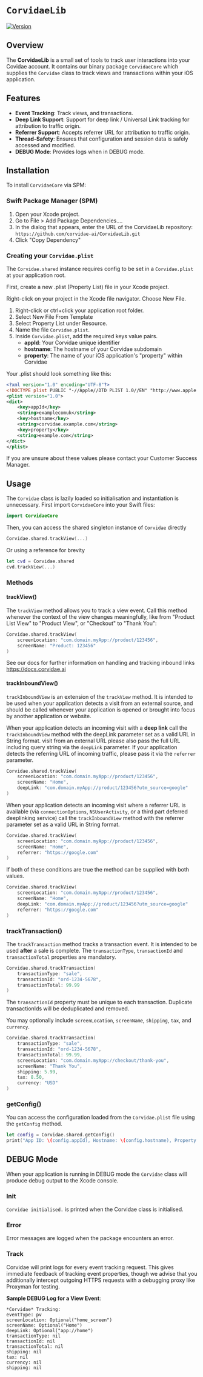 # ``CorvidaeLib``

[![Version](https://img.shields.io/badge/version-2.2.2-blue.svg)](https://github.com/username/CorvidaeCore/releases)  

## Overview

The **CorvidaeLib** is a small set of tools to track user interactions into your Covidae account. It contains our binary package `CorvidaeCore` which supplies the `Corvidae` class to track views and transactions within your iOS application. 

## Features

- **Event Tracking**: Track views, and transactions.
- **Deep Link Support**: Support for deep link / Universal Link tracking for attribution to traffic origin.
- **Referrer Support**: Accepts referrer URL for attribution to traffic origin. 
- **Thread-Safety**: Ensures that configuration and session data is safely accessed and modified.
- **DEBUG Mode**: Provides logs when in DEBUG mode.

## Installation

To install `CorvidaeCore` via SPM:

### Swift Package Manager (SPM)

1. Open your Xcode project.
2. Go to File > Add Package Dependencies....
3. In the dialog that appears, enter the URL of the CorvidaeLib repository:
   `https://github.com/corvidae-ai/CorvidaeLib.git`
4. Click "Copy Dependency"

### Creating your `Corvidae.plist`
The `Corvidae.shared` instance requires config to be set in a `Corvidae.plist` at your application root.

First, create a new .plist (Property List) file in your Xcode project.

Right-click on your project in the Xcode file navigator.
Choose New File.
1. Right-click or ctrl+click your application root folder.
2. Select New File From Template
3. Select Property List under Resource.
2. Name the file `Corvidae.plist`.
3. Inside `Corvidae.plist`, add the required keys value pairs.
    - **appId**: Your Corvidae unique identifier
    - **hostname**: The hostname of your Corvidae subdomain
    - **property**: The name of your iOS application's "property" within Corvidae

Your .plist should look something like this:

```xml
<?xml version="1.0" encoding="UTF-8"?>
<!DOCTYPE plist PUBLIC "-//Apple//DTD PLIST 1.0//EN" "http://www.apple.com/DTDs/PropertyList-1.0.dtd">
<plist version="1.0">
<dict>
    <key>appId</key>
    <string>examplecomuk</string>
    <key>hostname</key>
    <string>corvidae.example.com</string>
    <key>property</key>
    <string>example.com</string>
</dict>
</plist>
```
If you are unsure about these values please contact your Customer Success Manager.
## Usage

The `Corvidae` class is lazily loaded so initialisation and instantiation is unnecessary. First import `CorvidaeCore` into your Swift files:

```swift
import CorvidaeCore
```

Then, you can access the shared singleton instance of `Corvidae` directly
```swift
Corvidae.shared.trackView(...)
```
Or using a reference for brevity
```swift
let cvd = Corvidae.shared
cvd.trackView(...)
```

### Methods

#### trackView()

The `trackView` method allows you to track a view event. Call this method whenever the context of the view changes meaningfully, like from "Product List View" to "Product View", or "Checkout" to "Thank You":
```swift
Corvidae.shared.trackView(
    screenLocation: "com.domain.myApp://product/123456",
    screenName: "Product: 123456"
)
```
See our docs for further information on handling and tracking inbound links https://docs.corvidae.ai

#### trackInboundView()

`trackInboundView` is an extension of the `trackView` method. It is intended to be used when your application detects a visit from an external source, and should be called whenever your application is opened or brought into focus by another application or website.

When your application detects an incoming visit with a **deep link** call the `trackInboundView` method with the deepLink parameter set as a valid URL in String format. visit from an external URL please also pass the full URL including query string via the `deepLink` parameter. If your application detects the referring URL of incoming traffic, please pass it via the `referrer` parameter.
```swift
Corvidae.shared.trackView(
    screenLocation: "com.domain.myApp://product/123456",
    screenName: "Home",
    deepLink: "com.domain.myApp://product/123456?utm_source=google"
)
```
When your application detects an incoming visit where a referrer URL is available (via `connectionOptions`, `NSUserActivity`, or a third part deferred deeplinking service) call the `trackInboundView` method with the referrer parameter set as a valid URL in String format.
```swift
Corvidae.shared.trackView(
    screenLocation: "com.domain.myApp://product/123456",
    screenName: "Home",
    referrer: "https://google.com"
)
```
If both of these conditions are true the method can be supplied with both values.

```swift
Corvidae.shared.trackView(
    screenLocation: "com.domain.myApp://product/123456",
    screenName: "Home",
    deepLink: "com.domain.myApp://product/123456?utm_source=google"
    referrer: "https://google.com"
)
```

### trackTransaction()

The `trackTransaction` method tracks a transaction event. It is intended to be used **after** a sale is complete. The `transactionType`, `transactionId` and `transactionTotal` properties are mandatory.

```swift
Corvidae.shared.trackTransaction(
    transactionType: "sale",
    transactionId: "ord-1234-5678",
    transactionTotal: 99.99
)
```
The `transactionId` property must be unique to each transaction. Duplicate transactionIds will be deduplicated and removed.

You may optionally include `screenLocation`, `screenName`, `shipping`, `tax`, and `currency`.

```swift
Corvidae.shared.trackTransaction(
    transactionType: "sale",
    transactionId: "ord-1234-5678",
    transactionTotal: 99.99,
    screenLocation: "com.domain.myApp://checkout/thank-you",
    screenName: "Thank You",
    shipping: 5.99,
    tax: 8.50,
    currency: "USD"
)
```

### getConfig()

You can access the configuration loaded from the `Corvidae.plist` file using the `getConfig` method.

```swift
let config = Corvidae.shared.getConfig()
print("App ID: \(config.appId), Hostname: \(config.hostname), Property: \(config.property)")
```

## DEBUG Mode

When your application is running in DEBUG mode the `Corvidae` class will produce debug output to the Xcode console.

### Init

`Corvidae initialised.` is printed when the Corvidae class is initialised.

### Error

Error messages are logged when the package encounters an error.

### Track

Corvidae will print logs for every event tracking request. This gives immediate feedback of tracking event properties, though we advise that you additionally intercept outgoing HTTPS requests with a debugging proxy like Proxyman for testing.

**Sample DEBUG Log for a View Event**:

```
*Corvidae* Tracking:
eventType: pv
screenLocation: Optional("home_screen")
screenName: Optional("Home")
deepLink: Optional("app://home")
transactionType: nil
transactionId: nil
transactionTotal: nil
shipping: nil
tax: nil
currency: nil
shipping: nil
```
